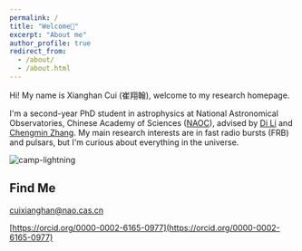 ```yaml
---
permalink: /
title: "Welcome👋"
excerpt: "About me"
author_profile: true
redirect_from: 
  - /about/
  - /about.html
---
```


Hi! My name is Xianghan Cui (崔翔翰), welcome to my research homepage. 

I'm a second-year PhD student in astrophysics at National Astronomical Observatories, Chinese Academy of Sciences ([NAOC](http://english.nao.cas.cn)), advised by [Di Li](http://groups.bao.ac.cn/ism/english/chiefscientist/202204/t20220415_695884.html) and [Chengmin Zhang](https://people.ucas.ac.cn/~zhangcm?language=en). My main research interests are in fast radio bursts (FRB) and pulsars, but I'm curious about everything in the universe.

<img src="https://xianghancui.github.io/images/camp-lightning.jpeg" alt="camp-lightning" style="zoom: 100%;" />



## Find Me

cuixianghan@nao.cas.cn

[https://orcid.org/0000-0002-6165-0977](https://orcid.org/0000-0002-6165-0977)
